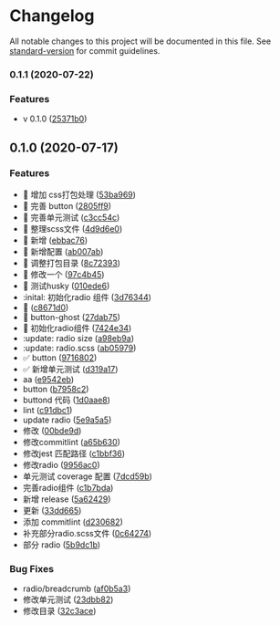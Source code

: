 # Changelog

All notable changes to this project will be documented in this file. See [standard-version](https://github.com/conventional-changelog/standard-version) for commit guidelines.

### 0.1.1 (2020-07-22)


### Features

* v 0.1.0 ([25371b0](https://github.com/Braveheartforyou/vue-teamplete/commit/25371b03f2beab2f071511d23b660bfa1ef8382c))

## 0.1.0 (2020-07-17)


### Features

* :art: 增加 css打包处理 ([53ba969](https://github.com/Braveheartforyou/vue-teamplete/commit/53ba969db23f0893b8a30f5cca0116e93c6b973a))
* :art: 完善 button ([2805ff9](https://github.com/Braveheartforyou/vue-teamplete/commit/2805ff95b20ad34cb32606109a18a34fb419d530))
* :art: 完善单元测试 ([c3cc54c](https://github.com/Braveheartforyou/vue-teamplete/commit/c3cc54cf3927d2ee48e0acd707170d0f01e01132))
* :art: 整理scss文件 ([4d9d6e0](https://github.com/Braveheartforyou/vue-teamplete/commit/4d9d6e02dcc42ef50003528bc3a4a3cba685f99e))
* :art: 新增 ([ebbac76](https://github.com/Braveheartforyou/vue-teamplete/commit/ebbac7617fe3fa7be30bdb9cdbe7ee2c45e4c3b6))
* :art: 新增配置 ([ab007ab](https://github.com/Braveheartforyou/vue-teamplete/commit/ab007ab0c093b18f3f1965654bd29420496830db))
* :art: 调整打包目录 ([8c72393](https://github.com/Braveheartforyou/vue-teamplete/commit/8c72393784d9e66ddbcc44ca7f7030e1fa361400))
* :bug: 修改一个 ([97c4b45](https://github.com/Braveheartforyou/vue-teamplete/commit/97c4b45a70221d5c7f61edb5e34ed9eb05b66849))
* :bug: 测试husky ([010ede6](https://github.com/Braveheartforyou/vue-teamplete/commit/010ede66ac215e81bc7064183997d826ea796645))
* :inital: 初始化radio 组件 ([3d76344](https://github.com/Braveheartforyou/vue-teamplete/commit/3d76344bb4d91ebe1cf04d58160d8539603f38e1))
* :lipstick: ([c8671d0](https://github.com/Braveheartforyou/vue-teamplete/commit/c8671d0d4d2c932a96bd348e8024f42651d35feb))
* :lipstick: button-ghost ([27dab75](https://github.com/Braveheartforyou/vue-teamplete/commit/27dab75aea3b01ac62ef5704c29badb90c3ca415))
* :seedling: 初始化radio组件 ([7424e34](https://github.com/Braveheartforyou/vue-teamplete/commit/7424e348148a6f23aeed17e686f10df828dfd8b5))
* :update: radio size ([a98eb9a](https://github.com/Braveheartforyou/vue-teamplete/commit/a98eb9a042a1a4fd332e212c29f9475b9d0b6faa))
* :update: radio.scss ([ab05979](https://github.com/Braveheartforyou/vue-teamplete/commit/ab05979b56de560d75299c7be28ded9685f0d46a))
* :white_check_mark: button ([9716802](https://github.com/Braveheartforyou/vue-teamplete/commit/97168027bbc29417fce581ce4a6dbd550e8c0238))
* :white_check_mark: 新增单元测试 ([d319a17](https://github.com/Braveheartforyou/vue-teamplete/commit/d319a17291f37120d2a8967a6a7bae8ab6ade210))
* aa ([e9542eb](https://github.com/Braveheartforyou/vue-teamplete/commit/e9542eb6a29fb5e7050088c9987e6b49602f85af))
* button ([b7958c2](https://github.com/Braveheartforyou/vue-teamplete/commit/b7958c2ac60cad1fdebf48544429ed8240756388))
* buttond 代码 ([1d0aae8](https://github.com/Braveheartforyou/vue-teamplete/commit/1d0aae81698973412713f4da8a7b58d3e0d2809c))
* lint ([c91dbc1](https://github.com/Braveheartforyou/vue-teamplete/commit/c91dbc1406994c4aa8aad197e115909086b73ff3))
* update radio ([5e9a5a5](https://github.com/Braveheartforyou/vue-teamplete/commit/5e9a5a5e0869506871f2623f238c89f6a5b45d2c))
* 修改 ([00bde9d](https://github.com/Braveheartforyou/vue-teamplete/commit/00bde9dbcec13e74cffa04e26df57c27c71eb1f1))
* 修改commitlint ([a65b630](https://github.com/Braveheartforyou/vue-teamplete/commit/a65b63065d22a48ea1847cbbc270ce0bb9fc33d4))
* 修改jest 匹配路径 ([c1bbf36](https://github.com/Braveheartforyou/vue-teamplete/commit/c1bbf36e3a7d28ca55c4ec3397dd44f89bc05378))
* 修改radio ([9956ac0](https://github.com/Braveheartforyou/vue-teamplete/commit/9956ac06178f37a2b3a01d22a2431abaa59a9ae2))
* 单元测试 coverage 配置 ([7dcd59b](https://github.com/Braveheartforyou/vue-teamplete/commit/7dcd59bca08327303dd2741888f751240d5829f9))
* 完善radio组件 ([c1b7bda](https://github.com/Braveheartforyou/vue-teamplete/commit/c1b7bdaa56adf9d2b177be1c90ed6fa7de754b1e))
* 新增 release ([5a62429](https://github.com/Braveheartforyou/vue-teamplete/commit/5a62429ed6d719238473f30199de1da29504d0d5))
* 更新 ([33dd665](https://github.com/Braveheartforyou/vue-teamplete/commit/33dd6653fcce8ba7c1e06d478e78fa89573d6326))
* 添加 commitlint ([d230682](https://github.com/Braveheartforyou/vue-teamplete/commit/d2306820b85e514a49c538e859f62ce20ed0cbac))
* 补充部分radio.scss文件 ([0c64274](https://github.com/Braveheartforyou/vue-teamplete/commit/0c642748c06129b446d25f0a7c0ffb76658cdc2b))
* 部分 radio ([5b9dc1b](https://github.com/Braveheartforyou/vue-teamplete/commit/5b9dc1b5450c12f83302ff26a52bebb74939c5f0))


### Bug Fixes

* radio/breadcrumb ([af0b5a3](https://github.com/Braveheartforyou/vue-teamplete/commit/af0b5a360398e89762ba433c46c62f9660aa0133))
* 修改单元测试 ([23dbb82](https://github.com/Braveheartforyou/vue-teamplete/commit/23dbb82977d7b4613ec735bbaf1c24ea98c8e179))
* 修改目录 ([32c3ace](https://github.com/Braveheartforyou/vue-teamplete/commit/32c3ace46f89a7a37abe1615accc51a41f6dfb8e))

